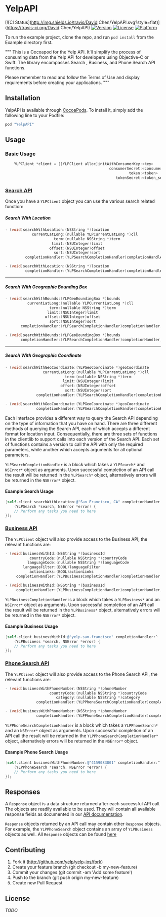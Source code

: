 # YelpAPI

[![CI Status](http://img.shields.io/travis/David Chen/YelpAPI.svg?style=flat)](https://travis-ci.org/David Chen/YelpAPI)
[![Version](https://img.shields.io/cocoapods/v/YelpAPI.svg?style=flat)](http://cocoapods.org/pods/YelpAPI)
[![License](https://img.shields.io/cocoapods/l/YelpAPI.svg?style=flat)](http://cocoapods.org/pods/YelpAPI)
[![Platform](https://img.shields.io/cocoapods/p/YelpAPI.svg?style=flat)](http://cocoapods.org/pods/YelpAPI)

To run the example project, clone the repo, and run `pod install` from the Example directory first.

"""
This is a Cocoapod for the Yelp API. It'll simplify the process of consuming data
from the Yelp API for developers using Objective-C or Swift. The library encompasses Search
, Business, and Phone Search API functions.

Please remember to read and follow the Terms of Use and display requirements
before creating your applications.
"""

## Installation

YelpAPI is available through [CocoaPods](http://cocoapods.org). To install
it, simply add the following line to your Podfile:

```ruby
pod "YelpAPI"
```

## Usage
### Basic Usage
```objective-c
    YLPClient *client = [[YLPClient alloc]initWithConsumerKey:<key>
                                               consumerSecret:<consumer_secret>
                                                        token:<token>
                                                  tokenSecret:<token_secret>];
```

### [Search API](http://www.yelp.com/developers/documentation/v2/search_api)
Once you have a `YLPClient` object you can use the various search related function:

##### Search With Location
```objective-c
- (void)searchWithLocation:(NSString *)location
            currentLatLong:(nullable YLPCurrentLatLong *)cll
                      term:(nullable NSString *)term
                     limit:(NSUInteger)limit
                    offset:(NSUInteger)offset
                      sort:(NSUInteger)sort
         completionHandler:(YLPSearchCompletionHandler)completionHandler;

- (void)searchWithLocation:(NSString *)location
         completionHandler:(YLPSearchCompletionHandler)completionHandler;
```
---
##### Search With Geographic Bounding Box
```objective-c
- (void)searchWithBounds:(YLPGeoBoundingBox *)bounds
          currentLatLong:(nullable YLPCurrentLatLong *)cll
                    term:(nullable NSString *)term
                   limit:(NSUInteger)limit
                  offset:(NSUInteger)offset
                    sort:(NSUInteger)sort
       completionHandler:(YLPSearchCompletionHandler)completionHandler;

- (void)searchWithBounds:(YLPGeoBoundingBox *)bounds
       completionHandler:(YLPSearchCompletionHandler)completionHandler;
```
---
##### Search With Geographic Coordinate
```objective-c
- (void)searchWithGeoCoordinate:(YLPGeoCoordinate *)geoCoordinate
                 currentLatLong:(nullable YLPCurrentLatLong *)cll
                           term:(nullable NSString *)term
                          limit:(NSUInteger)limit
                         offset:(NSUInteger)offset
                           sort:(NSUInteger)sort
              completionHandler:(YLPSearchCompletionHandler)completionHandler;

- (void)searchWithGeoCoordinate:(YLPGeoCoordinate *)geoCoordinate
              completionHandler:(YLPSearchCompletionHandler)completionHandler;
``` 

Each interface provides a different way to query the Search API depending on the
type of information that you have on hand. There are three different methods of 
querying the Search API, each of which accepts a different format for location input.
Consequentially, there are three sets of functions in the clientlib to support
calls into each version of the Search API. Each set of functions contains a 
version to call the API with only the required parameters, while another which 
accepts arguments for all optional parameters. 

`YLPSearchCompletionHandler` is a block which takes a `YLPSearch*` and
`NSError*` object as arguments. Upon successful completion of an API call the 
result will be returned in the `YLPSearch*` object, alternatively errors 
will be returned in the `NSError*` object. 

#### Example Search Usage

```objective-c
[self.client searchWithLocation:@"San Francisco, CA" completionHandler:^
    (YLPSearch *search, NSError *error) {
    // Perform any tasks you need to here
}];
``` 

### [Business API](https://www.yelp.com/developers/documentation/v2/business)
The `YLPClient` object will also provide access to the Business API, the
relevant functions are:

```objective-c
- (void)businessWithId:(NSString *)businessId
           countryCode:(nullable NSString *)countryCode
          languageCode:(nullable NSString *)languageCode
        languageFilter:(BOOL)languageFilter
           actionLinks:(BOOL)actionLinks
     completionHandler:(YLPBusinessCompletionHandler)completionHandler;

- (void)businessWithId:(NSString *)businessId
     completionHandler:(YLPBusinessCompletionHandler)completionHandler;
```

`YLPBusinessCompletionHandler` is a block which takes a `YLPBusiness*` and an
`NSError*` object as arguments. Upon successful completion of an API call the 
result will be returned in the `YLPBusiness*` object, alternatively errors will
be returned in the `NSError*` object. 

#### Example Business Usage

```objective-c
[self.client businessWithId:@"yelp-san-francisco" completionHandler:^
    (YLPBusiness *search, NSError *error) {
    // Perform any tasks you need to here
}];
```

### [Phone Search API](https://www.yelp.com/developers/documentation/v2/phone_search)
The `YLPClient` object will also provide access to the Phone Search API,
the relevant functions are:

```objective-c
- (void)businessWithPhoneNumber:(NSString *)phoneNumber
                    countryCode:(nullable NSString *)countryCode
                       category:(nullable NSString *)category
              completionHandler:(YLPPhoneSearchCompletionHandler)completionHandler;

- (void)businessWithPhoneNumber:(NSString *)phoneNumber
              completionHandler:(YLPPhoneSearchCompletionHandler)completionHandler;
```

`YLPPhoneSearchCompletionHandler` is a block which takes a `YLPPhoneSearch*` and an `NSError*`
object as arguments. Upon successful completion of an API call the result will be returned
in the `YLPPhoneSearchCompletionHandler*` object, alternatively errors will be
returned in the `NSError*` object. 

#### Example Phone Search Usage

```objective-c
[self.client businessWithPhoneNumber:@"4159083801" completionHandler:^
    (YLPPhoneSearch *search, NSError *error) {
    // Perform any tasks you need to here
}];
```

## Responses
A `Response` object is a data structure returned after each successful API call. The objects are
readily available to be used. They will contain all available response fields as
documented in our [API documentation](https://www.yelp.com/developers/documentation/v2/overview).

`Response` objects returned by an API call may contain other `Response` objects.
For example, the `YLPPhoneSearch` object contains an array of `YLPBusiness` objects as well.
All `Response` objects can be found [here](https://github.com/Yelp/yelp-ios/tree/master/Pod/Classes/Response)

## Contributing
1. Fork it (http://github.com/yelp/yelp-ios/fork)
2. Create your feature branch (git checkout -b my-new-feature)
3. Commit your changes (git commit -am 'Add some feature')
4. Push to the branch (git push origin my-new-feature)
5. Create new Pull Request

## License
*TODO*
